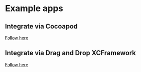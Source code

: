 # Example apps

## Integrate via Cocoapod
[Follow here](/Examples/PodExample)


## Integrate via Drag and Drop XCFramework
[Follow here](/Examples/Drag%20Drop%20Example)
